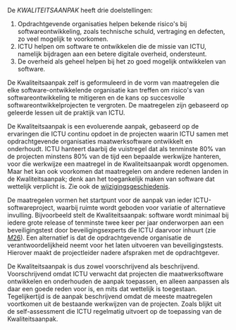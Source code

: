 <!-- begin: slide -->
De $KWALITEITSAANPAK$ heeft drie doelstellingen:

1. Opdrachtgevende organisaties helpen bekende risico's bij softwareontwikkeling, zoals technische schuld, vertraging en defecten, zo veel mogelijk te voorkomen.
2. ICTU helpen om software te ontwikkelen die de missie van ICTU, namelijk bijdragen aan een betere digitale overheid, ondersteunt.
3. De overheid als geheel helpen bij het zo goed mogelijk ontwikkelen van software.
<!-- end: slide -->

De Kwaliteitsaanpak zelf is geformuleerd in de vorm van maatregelen die elke software-ontwikkelende organisatie kan treffen om risico's van softwareontwikkeling te mitigeren en de kans op succesvolle softwareontwikkelprojecten te vergroten. De maatregelen zijn gebaseerd op geleerde lessen uit de praktijk van ICTU.

De Kwaliteitsaanpak is een evoluerende aanpak, gebaseerd op de ervaringen die ICTU continu opdoet in de projecten waarin ICTU samen met opdrachtgevende organisaties maatwerksoftware ontwikkelt en onderhoudt. ICTU hanteert daarbij de vuistregel dat als tenminste 80% van de projecten minstens 80% van de tijd een bepaalde werkwijze hanteren, voor die werkwijze een maatregel in de Kwaliteitsaanpak wordt opgenomen. Maar het kan ook voorkomen dat maatregelen om andere redenen landen in de Kwaliteitsaanpak; denk aan het toegankelijk maken van software dat wettelijk verplicht is. Zie ook de [wijzigingsgeschiedenis]($BASE_URL$/$VERSIE$/ICTU-Kwaliteitsaanpak-Wijzigingsgeschiedenis.html).

De maatregelen vormen het startpunt voor de aanpak van ieder ICTU-softwareproject, waarbij ruimte wordt geboden voor variatie of alternatieve invulling. Bijvoorbeeld stelt de Kwaliteitsaanpak: software wordt minimaal bij iedere grote release of tenminste twee keer per jaar onderworpen aan een beveiligingstest door beveiligingsexperts die ICTU daarvoor inhuurt (zie [$M26$](#m26)). Een alternatief is dat de opdrachtgevende organisatie de verantwoordelijkheid neemt voor het laten uitvoeren van beveiligingstests. Hierover maakt de projectleider nadere afspraken met de opdrachtgever.

De Kwaliteitsaanpak is dus zowel voorschrijvend als beschrijvend. Voorschrijvend omdat ICTU verwacht dat projecten die maatwerksoftware ontwikkelen en onderhouden de aanpak toepassen, en alleen aanpassen als daar een goede reden voor is, en mits dat wettelijk is toegestaan. Tegelijkertijd is de aanpak beschrijvend omdat de meeste maatregelen voortkomen uit de bestaande werkwijzen van de projecten. Zoals blijkt uit de self-assessment die ICTU regelmatig uitvoert op de toepassing van de Kwaliteitsaanpak.
